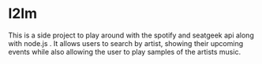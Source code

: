 # l2lm

This is a side project to play around with the spotify and seatgeek api along with node.js . It allows users to search by artist, showing their upcoming events while also allowing the user to play samples of the artists music. 
